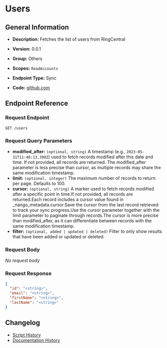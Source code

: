 <!-- BEGIN GENERATED CONTENT -->
# Users

## General Information

- **Description:** Fetches the list of users from RingCentral

- **Version:** 0.0.1
- **Group:** Others
- **Scopes:** `ReadAccounts`
- **Endpoint Type:** Sync
- **Code:** [github.com](https://github.com/NangoHQ/integration-templates/tree/main/integrations/ring-central/syncs/users.ts)


## Endpoint Reference

### Request Endpoint

`GET /users`

### Request Query Parameters

- **modified_after:** `(optional, string)` A timestamp (e.g., `2023-05-31T11:46:13.390Z`) used to fetch records modified after this date and time. If not provided, all records are returned. The modified_after parameter is less precise than cursor, as multiple records may share the same modification timestamp.
- **limit:** `(optional, integer)` The maximum number of records to return per page. Defaults to 100.
- **cursor:** `(optional, string)` A marker used to fetch records modified after a specific point in time.If not provided, all records are returned.Each record includes a cursor value found in _nango_metadata.cursor.Save the cursor from the last record retrieved to track your sync progress.Use the cursor parameter together with the limit parameter to paginate through records.The cursor is more precise than modified_after, as it can differentiate between records with the same modification timestamp.
- **filter:** `(optional, added | updated | deleted)` Filter to only show results that have been added or updated or deleted.

### Request Body

_No request body_

### Request Response

```json
{
  "id": "<string>",
  "email": "<string>",
  "firstName": "<string>",
  "lastName": "<string>"
}
```

## Changelog

- [Script History](https://github.com/NangoHQ/integration-templates/commits/main/integrations/ring-central/syncs/users.ts)
- [Documentation History](https://github.com/NangoHQ/integration-templates/commits/main/integrations/ring-central/syncs/users.md)

<!-- END  GENERATED CONTENT -->

